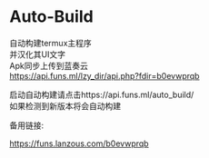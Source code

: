 # Auto-Build
自动构建termux主程序   
并汉化其UI文字   
Apk同步上传到蓝奏云   
https://api.funs.ml/lzy_dir/api.php?fdir=b0evwprqb

启动自动构建请点击https://api.funs.ml/auto_build/   
如果检测到新版本将会自动构建

备用链接:

https://funs.lanzous.com/b0evwprqb
